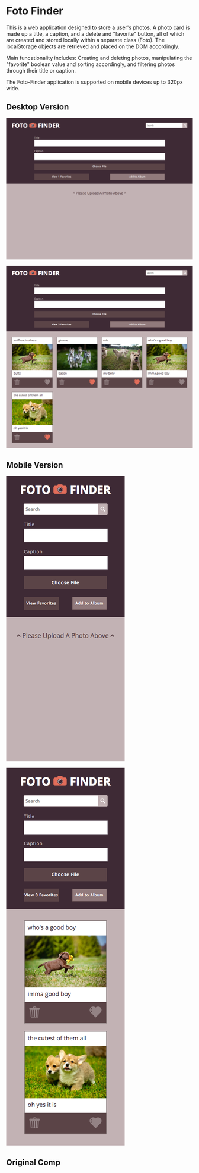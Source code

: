 # Foto Finder

This is a web application designed to store a user's photos. A photo card is made up a title, a caption, and a delete and "favorite" button, all of which are created and stored locally within a separate class (Foto). The localStorage objects are retrieved and placed on the DOM accordingly. 

Main funcationality includes: Creating and deleting photos, manipulating the "favorite" boolean value and sorting accordingly, and filtering photos through their title or caption. 

The Foto-Finder application is supported on mobile devices up to 320px wide. 

## Desktop Version

![](images/full-empty.png)

![](images/full-full.png)

## Mobile Version

![](images/mobile-empty.png)

![](images/mobile-full.png)


## Original Comp

